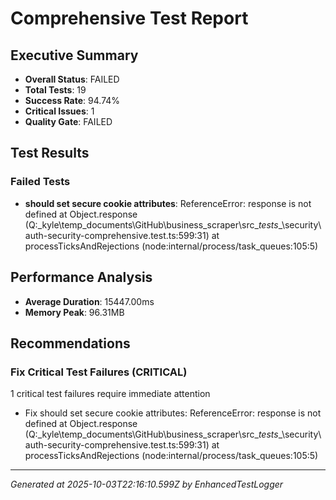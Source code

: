# Comprehensive Test Report

## Executive Summary
- **Overall Status**: FAILED
- **Total Tests**: 19
- **Success Rate**: 94.74%
- **Critical Issues**: 1
- **Quality Gate**: FAILED

## Test Results
### Failed Tests
- **should set secure cookie attributes**: ReferenceError: response is not defined
    at Object.response (Q:\_kyle\temp_documents\GitHub\business_scraper\src\__tests__\security\auth-security-comprehensive.test.ts:599:31)
    at processTicksAndRejections (node:internal/process/task_queues:105:5)

## Performance Analysis
- **Average Duration**: 15447.00ms
- **Memory Peak**: 96.31MB

## Recommendations
### Fix Critical Test Failures (CRITICAL)
1 critical test failures require immediate attention
- Fix should set secure cookie attributes: ReferenceError: response is not defined
    at Object.response (Q:\_kyle\temp_documents\GitHub\business_scraper\src\__tests__\security\auth-security-comprehensive.test.ts:599:31)
    at processTicksAndRejections (node:internal/process/task_queues:105:5)

---
*Generated at 2025-10-03T22:16:10.599Z by EnhancedTestLogger*